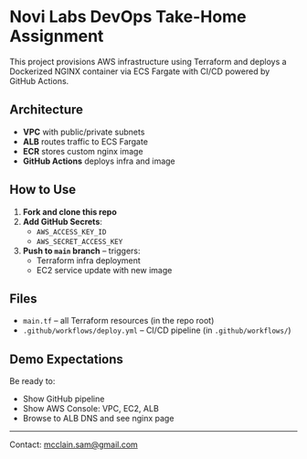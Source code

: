 # Novi Labs DevOps Take-Home Assignment

This project provisions AWS infrastructure using Terraform and deploys a Dockerized NGINX container via ECS Fargate with CI/CD powered by GitHub Actions.

## Architecture
- **VPC** with public/private subnets
- **ALB** routes traffic to ECS Fargate
- **ECR** stores custom nginx image
- **GitHub Actions** deploys infra and image

## How to Use
1. **Fork and clone this repo**
2. **Add GitHub Secrets**:
   - `AWS_ACCESS_KEY_ID`
   - `AWS_SECRET_ACCESS_KEY`
3. **Push to `main` branch** – triggers:
   - Terraform infra deployment
   - EC2 service update with new image

## Files
- `main.tf` – all Terraform resources (in the repo root)
- `.github/workflows/deploy.yml` – CI/CD pipeline (in `.github/workflows/`)

## Demo Expectations
Be ready to:
- Show GitHub pipeline
- Show AWS Console: VPC, EC2, ALB
- Browse to ALB DNS and see nginx page

---

Contact: [mcclain.sam@gmail.com](mailto:mcclain.sam@gmail.com)
